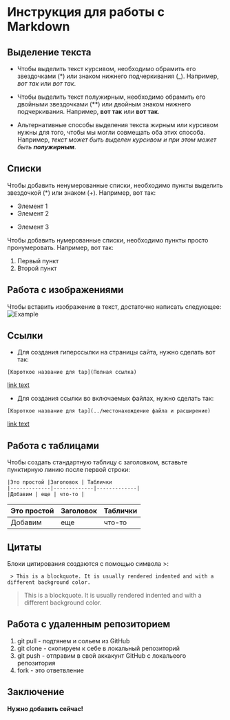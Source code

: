 # Инструкция для работы с Markdown

## Выделение текста

* Чтобы выделить текст курсивом, необходимо  обрамить его звездочками (*) или знаком нижнего подчеркивания (_). Например, *вот так* или _вот так_.

* Чтобы выделить текст полужирным, необходимо обрамить его двойными звездочками (**) или двойным знаком нижнего подчеркивания. Например, **вот так** или __вот так__. 

* Альтернативные способы выделения текста жирным или курсивом нужны для того, чтобы мы могли совмещать оба этих способа. Например, _текст может быть выделен курсивом и при этом может быть **полужирным**_. 

## Списки

Чтобы добавить ненумерованные списки, необходимо пункты выделить звездочкой (*) или знаком (+). Например, вот так:
* Элемент 1
* Элемент 2
+ Элемент 3

Чтобы добавить нумерованные списки, необходимо пункты просто пронумеровать. Например, вот так:
1. Первый пункт
2. Второй пункт

## Работа с изображениями

Чтобы вставить изображение в текст, достаточно написать следующее:
![Example](IMG_20210727_153559.jpg)


## Ссылки

* Для создания гиперссылки на страницы сайта, нужно сделать вот так:

```
[Короткое название для tap](Полная ссылка)
```

[link text](https://azure.microsoft.com/pricing/details/virtual-machines/)

* Для создания ссылки во включаемых файлах, нужно сделать так:
```
[Короткое название для tap](../местонахождение файла и расширение)
```
[link text](../articles/folder/article-name.md)

## Работа с таблицами

Чтобы создать стандартную таблицу с заголовком, вставьте пунктирную линию после первой строки:

```
|Это простой |Заголовок | Таблички
|-------------|-------------|-------------|
|Добавим | еще | что-то |
```

|Это простой |Заголовок | Таблички
|-------------|-------------|-------------|
|Добавим | еще | что-то |

## Цитаты
Блоки цитирования создаются с помощью символа >:

``` > This is a blockquote. It is usually rendered indented and with a different background color.```

> This is a blockquote. It is usually rendered indented and with a different background color.

## Работа с удаленным репозиторием
1. git pull - подтянем и сольем из GitHub
2. git clone - скопируем к себе в локальный репозиторий
3. git push - отправим в свой аккакунт GitHub с локальеого репозитория
4. fork - это ответвление


## Заключение
**Нужно добавить сейчас!**